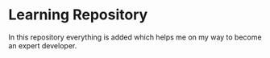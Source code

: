 # Learning Repository
In this repository everything is added which helps me on my way to become an expert developer.

